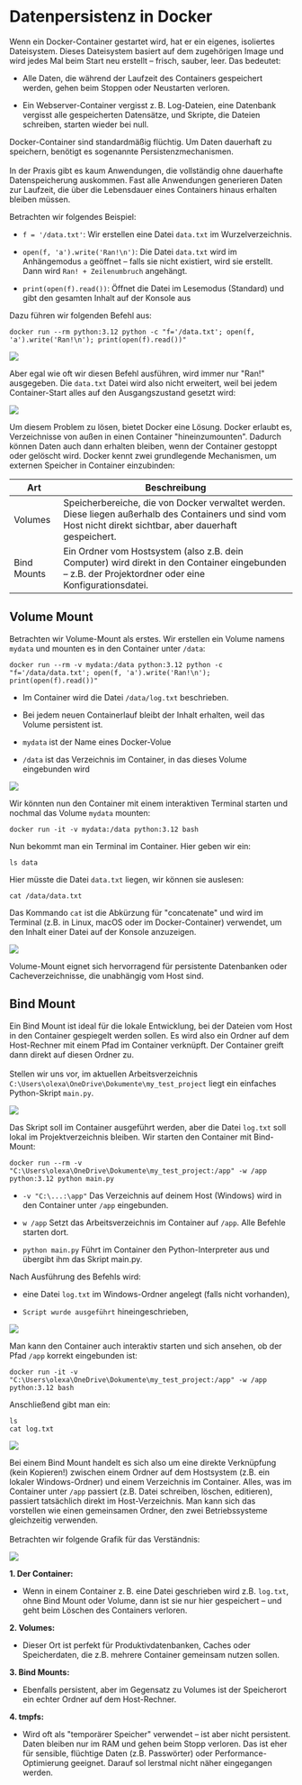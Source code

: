 ﻿# Datenpersistenz in Docker

Wenn ein Docker-Container gestartet wird, hat er ein eigenes, isoliertes Dateisystem. Dieses Dateisystem basiert auf dem zugehörigen Image und wird jedes Mal beim Start neu erstellt – frisch, sauber, leer. Das bedeutet:

- Alle Daten, die während der Laufzeit des Containers gespeichert werden, gehen beim Stoppen oder Neustarten verloren.

- Ein Webserver-Container vergisst z. B. Log-Dateien, eine Datenbank vergisst alle gespeicherten Datensätze, und Skripte, die Dateien schreiben, starten wieder bei null.

Docker-Container sind standardmäßig flüchtig. Um Daten dauerhaft zu speichern, benötigt es sogenannte Persistenzmechanismen.
<br>
<br>
In der Praxis gibt es kaum Anwendungen, die vollständig ohne dauerhafte Datenspeicherung auskommen. Fast alle Anwendungen generieren Daten zur Laufzeit, die über die Lebensdauer eines Containers hinaus erhalten bleiben müssen.

Betrachten wir folgendes Beispiel: 

- `f = '/data.txt'`: Wir erstellen eine Datei `data.txt` im Wurzelverzeichnis. 

- `open(f, 'a').write('Ran!\n')`: Die Datei `data.txt` wird im Anhängemodus `a` geöffnet – falls sie nicht existiert, wird sie erstellt. Dann wird `Ran! + Zeilenumbruch` angehängt.

- `print(open(f).read())`: Öffnet die Datei im Lesemodus (Standard) und gibt den gesamten Inhalt auf der Konsole aus

Dazu führen wir folgenden Befehl aus:

```
docker run --rm python:3.12 python -c "f='/data.txt'; open(f, 'a').write('Ran!\n'); print(open(f).read())"
```

![](../assets/docker_68.png)

Aber egal wie oft wir diesen Befehl ausführen, wird immer nur "Ran!" ausgegeben. Die `data.txt` Datei wird also nicht erweitert, weil bei jedem Container-Start alles auf den Ausgangszustand gesetzt wird:

![](../assets/docker_69.png)

Um diesem Problem zu lösen, bietet Docker eine Lösung. Docker erlaubt es, Verzeichnisse von außen in einen Container "hineinzumounten". Dadurch können Daten auch dann erhalten bleiben, wenn der Container gestoppt oder gelöscht wird. Docker kennt zwei grundlegende Mechanismen, um externen Speicher in Container einzubinden:

| Art         | Beschreibung                                                                                                                                                  |
| ----------- | ------------------------------------------------------------------------------------------------------------------------------------------------------------- |
| Volumes     | Speicherbereiche, die von Docker verwaltet werden. Diese liegen außerhalb des Containers und sind vom Host nicht direkt sichtbar, aber dauerhaft gespeichert. |
| Bind Mounts | Ein Ordner vom Hostsystem (also z.B. dein Computer) wird direkt in den Container eingebunden – z.B. der Projektordner oder eine Konfigurationsdatei.          |

## Volume Mount

Betrachten wir Volume-Mount als erstes. Wir erstellen ein Volume namens `mydata` und mounten es in den Container unter `/data`:

```
docker run --rm -v mydata:/data python:3.12 python -c "f='/data/data.txt'; open(f, 'a').write('Ran!\n'); print(open(f).read())"
```

- Im Container wird die Datei `/data/log.txt` beschrieben.

- Bei jedem neuen Containerlauf bleibt der Inhalt erhalten, weil das Volume persistent ist.

- `mydata` ist der Name eines Docker-Volue

- `/data` ist das Verzeichnis im Container, in das dieses Volume eingebunden wird

![](../assets/docker_70.png)

Wir könnten nun den Container mit einem interaktiven Terminal starten und nochmal das Volume `mydata` mounten:

```
docker run -it -v mydata:/data python:3.12 bash
```

Nun bekommt man ein Terminal im Container. Hier geben wir ein:

```
ls data
```

Hier müsste die Datei `data.txt` liegen, wir können sie auslesen:

```
cat /data/data.txt
```

Das Kommando `cat` ist die Abkürzung für "concatenate" und wird im Terminal (z.B. in Linux, macOS oder im Docker-Container) verwendet, um den Inhalt einer Datei auf der Konsole anzuzeigen.

![](../assets/docker_71.png)

Volume-Mount eignet sich hervorragend für persistente Datenbanken oder Cacheverzeichnisse, die unabhängig vom Host sind.

## Bind Mount

Ein Bind Mount ist ideal für die lokale Entwicklung, bei der Dateien vom Host in den Container gespiegelt werden sollen. Es wird also ein Ordner auf dem Host-Rechner mit einem Pfad im Container verknüpft. Der Container greift dann direkt auf diesen Ordner zu.
<br>
<br>
Stellen wir uns vor, im aktuellen Arbeitsverzeichnis `C:\Users\olexa\OneDrive\Dokumente\my_test_project` liegt ein einfaches Python-Skript `main.py`.

![](../assets/docker_72.png)

Das Skript soll im Container ausgeführt werden, aber die Datei `log.txt` soll lokal im Projektverzeichnis bleiben. Wir starten den Container mit Bind-Mount:

```
docker run --rm -v "C:\Users\olexa\OneDrive\Dokumente\my_test_project:/app" -w /app python:3.12 python main.py
```

- `-v "C:\...:\app"` Das Verzeichnis auf deinem Host (Windows) wird in den Container unter `/app` eingebunden.

- `w /app` Setzt das Arbeitsverzeichnis im Container auf `/app`. Alle Befehle starten dort.

- `python main.py` Führt im Container den Python-Interpreter aus und übergibt ihm das Skript main.py.

Nach Ausführung des Befehls wird:

- eine Datei `log.txt` im Windows-Ordner angelegt (falls nicht vorhanden),

- `Script wurde ausgeführt` hineingeschrieben,

![](../assets/docker_73.png)

Man kann den Container auch interaktiv starten und sich ansehen, ob der Pfad `/app` korrekt eingebunden ist:

```
docker run -it -v "C:\Users\olexa\OneDrive\Dokumente\my_test_project:/app" -w /app python:3.12 bash
```

Anschließend gibt man ein:

```
ls
cat log.txt
```

![](../assets/docker_74.png)

Bei einem Bind Mount handelt es sich also um eine direkte Verknüpfung (kein Kopieren!) zwischen einem Ordner auf dem Hostsystem (z.B. ein lokaler Windows-Ordner) und einem Verzeichnis im Container. Alles, was im Container unter `/app` passiert (z.B. Datei schreiben, löschen, editieren), passiert tatsächlich direkt im Host-Verzeichnis. Man kann sich das vorstellen wie einen gemeinsamen Ordner, den zwei Betriebssysteme gleichzeitig verwenden.
<br>
<br>
Betrachten wir folgende Grafik für das Verständnis:

![](../assets/docker_75.png)

**1. Der Container:**<br>

- Wenn in einem Container z. B. eine Datei geschrieben wird z.B. `log.txt`, ohne Bind Mount oder Volume, dann ist sie nur hier gespeichert – und geht beim Löschen des Containers verloren.

**2. Volumes:**<br>

- Dieser Ort ist perfekt für Produktivdatenbanken, Caches oder Speicherdaten, die z.B. mehrere Container gemeinsam nutzen sollen. 

**3. Bind Mounts:**<br>

- Ebenfalls persistent, aber im Gegensatz zu Volumes ist der Speicherort ein echter Ordner auf dem Host-Rechner.

**4. tmpfs:**<br>

- Wird oft als "temporärer Speicher" verwendet – ist aber nicht persistent. Daten bleiben nur im RAM und gehen beim Stopp verloren. Das ist eher für sensible, flüchtige Daten (z.B. Passwörter) oder Performance-Optimierung geeignet. Darauf sol lerstmal nicht näher eingegangen werden.

